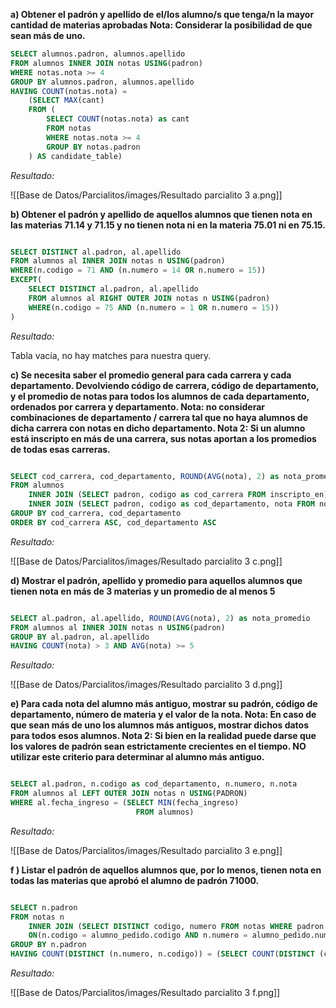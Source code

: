 **a) Obtener el padrón y apellido de el/los alumno/s que tenga/n la mayor cantidad de materias aprobadas
Nota: Considerar la posibilidad de que sean más de uno.**

```SQL
SELECT alumnos.padron, alumnos.apellido
FROM alumnos INNER JOIN notas USING(padron)
WHERE notas.nota >= 4
GROUP BY alumnos.padron, alumnos.apellido
HAVING COUNT(notas.nota) = 
	(SELECT MAX(cant)
	FROM (
		SELECT COUNT(notas.nota) as cant
		FROM notas
		WHERE notas.nota >= 4
		GROUP BY notas.padron
	) AS candidate_table)	
```

*Resultado:*

![[Base de Datos/Parcialitos/images/Resultado parcialito 3 a.png]]

**b) Obtener el padrón y apellido de aquellos alumnos que tienen nota en las materias 71.14 y 71.15 y no tienen nota ni en la materia 75.01 ni en 75.15.**

```SQL

SELECT DISTINCT al.padron, al.apellido
FROM alumnos al INNER JOIN notas n USING(padron)
WHERE(n.codigo = 71 AND (n.numero = 14 OR n.numero = 15))
EXCEPT(
	SELECT DISTINCT al.padron, al.apellido
	FROM alumnos al RIGHT OUTER JOIN notas n USING(padron)
	WHERE(n.codigo = 75 AND (n.numero = 1 OR n.numero = 15))
)

```

*Resultado:*

Tabla vacía, no hay matches para nuestra query.

**c) Se necesita saber el promedio general para cada carrera y cada departamento. Devolviendo código de carrera, código de departamento, y el promedio de notas para todos los alumnos de cada departamento, ordenados por carrera y departamento. 
Nota: no considerar combinaciones de departamento / carrera tal que no haya alumnos de dicha carrera con notas en dicho departamento. 
Nota 2: Si un alumno está inscripto en más de una carrera, sus notas aportan a los promedios de todas esas carreras.**

```SQL

SELECT cod_carrera, cod_departamento, ROUND(AVG(nota), 2) as nota_promedio
FROM alumnos 
	INNER JOIN (SELECT padron, codigo as cod_carrera FROM inscripto_en) as tabla_inscripciones USING(padron)
	INNER JOIN (SELECT padron, codigo as cod_departamento, nota FROM notas) as tabla_notas USING(padron)  
GROUP BY cod_carrera, cod_departamento
ORDER BY cod_carrera ASC, cod_departamento ASC

```

*Resultado:*

![[Base de Datos/Parcialitos/images/Resultado parcialito 3 c.png]]

**d) Mostrar el padrón, apellido y promedio para aquellos alumnos que tienen nota en más de 3 materias y un promedio de al menos 5**

```SQL

SELECT al.padron, al.apellido, ROUND(AVG(nota), 2) as nota_promedio
FROM alumnos al INNER JOIN notas n USING(padron)
GROUP BY al.padron, al.apellido 
HAVING COUNT(nota) > 3 AND AVG(nota) >= 5

```

*Resultado:*

![[Base de Datos/Parcialitos/images/Resultado parcialito 3 d.png]]

**e) Para cada nota del alumno más antiguo, mostrar su padrón, código de departamento, número de materia y el valor de la nota. 
Nota: En caso de que sean más de uno los alumnos más antiguos, mostrar dichos datos para todos esos alumnos. 
Nota 2: Si bien en la realidad puede darse que los valores de padrón sean estrictamente crecientes en el tiempo. NO utilizar este criterio para determinar al alumno más antiguo.**

```SQL

SELECT al.padron, n.codigo as cod_departamento, n.numero, n.nota
FROM alumnos al LEFT OUTER JOIN notas n USING(PADRON)
WHERE al.fecha_ingreso = (SELECT MIN(fecha_ingreso)
							FROM alumnos)

```

*Resultado:*

![[Base de Datos/Parcialitos/images/Resultado parcialito 3 e.png]]

**f ) Listar el padrón de aquellos alumnos que, por lo menos, tienen nota en todas las materias que aprobó el alumno de padrón 71000.**

```SQL

SELECT n.padron
FROM notas n
	INNER JOIN (SELECT DISTINCT codigo, numero FROM notas WHERE padron = 71000 AND nota >= 4) as alumno_pedido
	ON(n.codigo = alumno_pedido.codigo AND n.numero = alumno_pedido.numero)
GROUP BY n.padron
HAVING COUNT(DISTINCT (n.numero, n.codigo)) = (SELECT COUNT(DISTINCT (codigo, numero)) FROM notas WHERE padron = 71000)

```

*Resultado:*

![[Base de Datos/Parcialitos/images/Resultado parcialito 3 f.png]]
